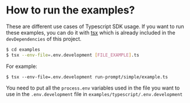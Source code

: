 # How to run the examples?

These are different use cases of Typescript SDK usage. If you want to run these
examples, you can do it with [tsx](https://github.com/privatenumber/tsx) which
is already included in the `devDependencies` of this project.

```bash
$ cd examples
$ tsx --env-file=.env.development [FILE_EXAMPLE].ts
```

For example:

```
$ tsx --env-file=.env.development run-prompt/simple/example.ts
```

You need to put all the `process.env` variables used in the file you want to use in the `.env.development` file in `examples/typescript/.env.development`
